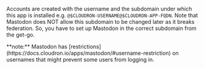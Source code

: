 Accounts are created with the username and the subdomain under which this app is installed
 e.g. `@$CLOUDRON-USERNAME@$CLOUDRON-APP-FQDN`. Note that Mastodon does NOT allow this subdomain
to be changed later as it breaks federation. So, you have to set up Mastodon in the correct
subdomain from the get-go.

<sso>
**note:** Mastodon has [restrictions](https://docs.cloudron.io/apps/mastodon/#username-restriction) on usernames
that might prevent some users from logging in.
</sso>

